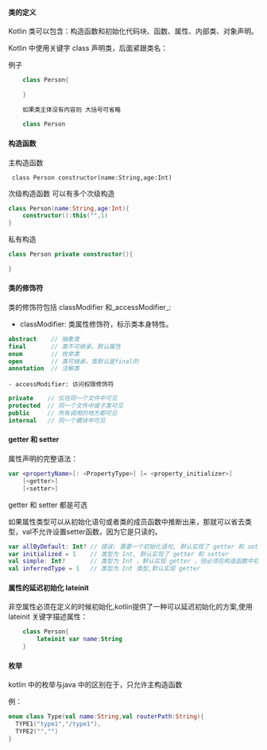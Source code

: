 #### 类的定义
Kotlin 类可以包含：构造函数和初始化代码块、函数、属性、内部类、对象声明。

Kotlin 中使用关键字 class 声明类，后面紧跟类名：

例子
```kotlin
    class Person{
        
    }
    
    如果类主体没有内容则 大括号可省略
    
    class Person
```

#### 构造函数

主构造函数

```kotin
 class Person constructor(name:String,age:Int)
```
次级构造函数 可以有多个次级构造
```kotlin
class Person(name:String,age:Int){
    constructor():this("",1)
}
```
私有构造
```kotlin
class Person private constructor(){
    
}
```
#### 类的修饰符
类的修饰符包括 classModifier 和_accessModifier_:

- classModifier: 类属性修饰符，标示类本身特性。
```kotlin
abstract    // 抽象类  
final       // 类不可继承，默认属性
enum        // 枚举类
open        // 类可继承，类默认是final的
annotation  // 注解类
```
    - accessModifier: 访问权限修饰符
```kotlin
private    // 仅在同一个文件中可见
protected  // 同一个文件中或子类可见
public     // 所有调用的地方都可见
internal   // 同一个模块中可见
```
#### getter 和 setter
属性声明的完整语法：
```kotlin
var <propertyName>[: <PropertyType>] [= <property_initializer>]
    [<getter>]
    [<setter>]
```
getter 和 setter 都是可选

如果属性类型可以从初始化语句或者类的成员函数中推断出来，那就可以省去类型，val不允许设置setter函数，因为它是只读的。
```kotlin
var allByDefault: Int? // 错误: 需要一个初始化语句, 默认实现了 getter 和 setter 方法
var initialized = 1    // 类型为 Int, 默认实现了 getter 和 setter
val simple: Int?       // 类型为 Int ，默认实现 getter ，但必须在构造函数中初始化
val inferredType = 1   // 类型为 Int 类型,默认实现 getter
```

#### 属性的延迟初始化 lateinit

非空属性必须在定义的时候初始化,kotlin提供了一种可以延迟初始化的方案,使用 lateinit 关键字描述属性：
```kotlin
    class Person{
        lateinit var name:String
    }
```

#### 枚举

kotlin 中的枚举与java 中的区别在于，只允许主构造函数

例：

```kotlin
enum class Type(val name:String,val routerPath:String){
  TYPE1("type1","/type1"),
  TYPE2("","")
}
```

